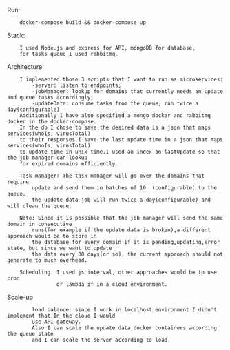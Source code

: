 Run:
    
        docker-compose build && docker-compose up


Stack:
    
        I used Node.js and express for API, mongoDB for database,
        for tasks queue I used rabbitmq.


Architecture:
            
        I implemented those 3 scripts that I want to run as microservices:
            -server: listen to endpoints;
            -jobManager: lookup for domains that currently needs an update and queue tasks accordingly;
            -updateData: consume tasks from the queue; run twice a day(configurable)
        Additionally I have also specified a mongo docker and rabbitmq docker in the docker-compose.
        In the db I chose to save the desired data is a json that maps services(whoIs, virusTotal) 
        to their responses.I save the last update time in a json that maps services(whoIs, virusTotal)
        to update time in unix time.I used an index on lastUpdate so that the job manager can lookup
        for expired domains efficiently.
            
        Task manager: The task manager will go over the domains that require
            update and send them in batches of 10  (configurable) to the queue.
            the update data job will run twice a day(configurable) and will clean the queue.
        
        Note: Since it is possible that the job manager will send the same domain in consecutive
            runs(for example if the update data is broken),a different approach would be to store in
            the database for every domain if it is pending,updating,error state, but since we want to update
            the data every 30 days(or so), the current approach should not generate to much overhead.
        
        Scheduling: I used js interval, other approaches would be to use cron
                    or lambda if in a cloud environment.
    
    
Scale-up

            load balance: since I work in localhost environment I didn't implement that.In the cloud I would
            use API gateway.
            Also I can scale the update data docker containers according the queue state
            and I can scale the server according to load.




